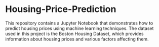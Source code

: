 # Housing-Price-Prediction
This repository contains a Jupyter Notebook that demonstrates how to predict housing prices using machine learning techniques. The dataset used in this project is the Boston Housing Dataset, which provides information about housing prices and various factors affecting them.
